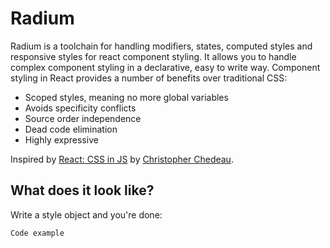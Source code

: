 # Radium

Radium is a toolchain for handling modifiers, states, computed styles and
responsive styles for react component styling. It allows you to handle complex
component styling in a declarative, easy to write way. Component styling in
React provides a number of benefits over traditional CSS:

- Scoped styles, meaning no more global variables
- Avoids specificity conflicts
- Source order independence
- Dead code elimination
- Highly expressive

Inspired by <a href="https://speakerdeck.com/vjeux/react-css-in-js">React: CSS
in JS</a> by <a href="https://twitter.com/Vjeux">Christopher Chedeau</a>.

## What does it look like?

Write a style object and you're done:

```
Code example
```
